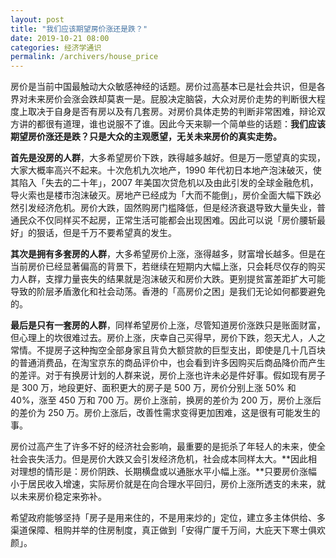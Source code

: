 ```yaml
---
layout: post
title: "我们应该期望房价涨还是跌？"
date: 2019-10-21 08:00
categories: 经济学通识
permalink: /archivers/house_price
---
```


房价是当前中国最触动大众敏感神经的话题。房价过高基本已是社会共识，但是各界对未来房价会涨会跌却莫衷一是。屁股决定脑袋，大众对房价走势的判断很大程度上取决于自身是否有房以及有几套房。对房价具体走势的判断非常困难，辩论双方讲的都很有道理，谁也说服不了谁。因此今天来聊一个简单些的话题：**我们应该期望房价涨还是跌？只是大众的主观愿望，无关未来房价的真实走势。**

**首先是没房的人群**，大多希望房价下跌，跌得越多越好。但是万一愿望真的实现，大家大概率高兴不起来。十次危机九次地产，1990 年代初日本地产泡沫破灭，使其陷入「失去的二十年」，2007 年美国次贷危机以及由此引发的全球金融危机，导火索也是楼市泡沫破灭。房地产已经成为「大而不能倒」，房价全面大幅下跌必然引发经济危机。房价大跌，固然购房门槛降低，但是经济衰退导致大量失业，普通民众不仅同样买不起房，正常生活可能都会出现困难。因此可以说「房价腰斩最好」的狠话，但是千万不要希望真的发生。

<!--more-->

**其次是拥有多套房的人群**，大多希望房价上涨，涨得越多，财富增长越多。但是在当前房价已经显著偏高的背景下，若继续在短期内大幅上涨，只会耗尽仅存的购买力人群，支撑力量丧失的结果就是泡沫破灭和房价大跌。更别提贫富差距扩大可能导致的阶层矛盾激化和社会动荡。香港的「高房价之困」是我们无论如何都要避免的。

**最后是只有一套房的人群**，同样希望房价上涨，尽管知道房价涨跌只是账面财富，但心理上的坎很难过去。房价上涨，庆幸自己买得早，房价下跌，怨天尤人，人之常情。不提房子这种掏空全部身家且背负大额贷款的巨型支出，即使是几十几百块的普通消费品，在淘宝京东的商品评价中，也会看到许多因购买后商品降价而产生的差评。对于有换房计划的人群来说，房价上涨也许未必是件好事。假如现有房子是 300 万，地段更好、面积更大的房子是 500 万，房价分别上涨 50% 和 40%，涨至 450 万和 700 万。房价上涨前，换房的差价为 200 万，房价上涨后的差价为 250 万。房价上涨后，改善性需求变得更加困难，这是很有可能发生的事。

房价过高产生了许多不好的经济社会影响，最重要的是扼杀了年轻人的未来，使全社会丧失活力。但是房价大跌又会引发经济危机，社会成本同样太大。**因此相对理想的情形是：房价阴跌、长期横盘或以通胀水平小幅上涨。**只要房价涨幅小于居民收入增速，实际房价就是在向合理水平回归，房价上涨所透支的未来，就以未来房价稳定来弥补。

希望政府能够坚持「房子是用来住的，不是用来炒的」定位，建立多主体供给、多渠道保障、租购并举的住房制度，真正做到「安得广厦千万间，大庇天下寒士俱欢颜」。
